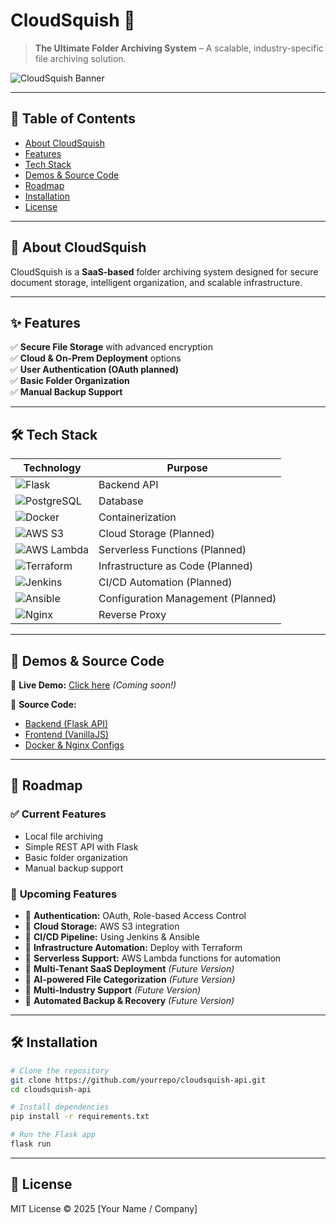 # CloudSquish 🚀

> **The Ultimate Folder Archiving System** – A scalable, industry-specific file archiving solution. 

![CloudSquish Banner](https://via.placeholder.com/1200x400?text=CloudSquish)  

---

## 📌 Table of Contents

- [About CloudSquish](#about-cloudsquish)
- [Features](#features)
- [Tech Stack](#tech-stack)
- [Demos & Source Code](#demos--source-code)
- [Roadmap](#roadmap)
- [Installation](#installation)
- [License](#license)

---

## 📜 About CloudSquish
CloudSquish is a **SaaS-based** folder archiving system designed for secure document storage, intelligent organization, and scalable infrastructure.

---

## ✨ Features
✅ **Secure File Storage** with advanced encryption  
✅ **Cloud & On-Prem Deployment** options  
✅ **User Authentication (OAuth planned)**  
✅ **Basic Folder Organization**  
✅ **Manual Backup Support**  

---

## 🛠 Tech Stack

| **Technology** | **Purpose** |
|--------------|------------|
| ![Flask](https://img.shields.io/badge/-Flask-000?logo=flask) | Backend API |
| ![PostgreSQL](https://img.shields.io/badge/-PostgreSQL-336791?logo=postgresql) | Database |
| ![Docker](https://img.shields.io/badge/-Docker-2496ED?logo=docker) | Containerization |
| ![AWS S3](https://img.shields.io/badge/-AWS%20S3-232F3E?logo=amazonaws) | Cloud Storage (Planned) |
| ![AWS Lambda](https://img.shields.io/badge/-AWS%20Lambda-FF9900?logo=awslambda) | Serverless Functions (Planned) |
| ![Terraform](https://img.shields.io/badge/-Terraform-623CE4?logo=terraform) | Infrastructure as Code (Planned) |
| ![Jenkins](https://img.shields.io/badge/-Jenkins-D24939?logo=jenkins) | CI/CD Automation (Planned) |
| ![Ansible](https://img.shields.io/badge/-Ansible-EE0000?logo=ansible) | Configuration Management (Planned) |
| ![Nginx](https://img.shields.io/badge/-Nginx-009639?logo=nginx) | Reverse Proxy |

---

## 🎥 Demos & Source Code

🔗 **Live Demo:** [Click here](#) *(Coming soon!)*

🔗 **Source Code:**
- [Backend (Flask API)](https://github.com/yourrepo/cloudsquish-api)
- [Frontend (VanillaJS)](https://github.com/yourrepo/cloudsquish-ui)
- [Docker & Nginx Configs](https://github.com/yourrepo/cloudsquish-deploy)

---

## 🚀 Roadmap

### ✅ **Current Features**
- Local file archiving
- Simple REST API with Flask
- Basic folder organization
- Manual backup support

### 🔄 **Upcoming Features**
- 🔹 **Authentication:** OAuth, Role-based Access Control
- 🔹 **Cloud Storage:** AWS S3 integration
- 🔹 **CI/CD Pipeline:** Using Jenkins & Ansible
- 🔹 **Infrastructure Automation:** Deploy with Terraform
- 🔹 **Serverless Support:** AWS Lambda functions for automation
- 🔹 **Multi-Tenant SaaS Deployment** *(Future Version)*
- 🔹 **AI-powered File Categorization** *(Future Version)*
- 🔹 **Multi-Industry Support** *(Future Version)*
- 🔹 **Automated Backup & Recovery** *(Future Version)*

---

## 🛠 Installation
```bash
# Clone the repository
git clone https://github.com/yourrepo/cloudsquish-api.git
cd cloudsquish-api

# Install dependencies
pip install -r requirements.txt

# Run the Flask app
flask run
```

---

## 📜 License
MIT License © 2025 [Your Name / Company]
